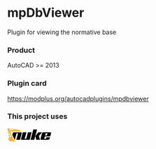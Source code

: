# mpDbViewer
Plugin for viewing the normative base
### Product ###
AutoCAD >= 2013
### Plugin card ###
https://modplus.org/autocadplugins/mpdbviewer
### This project uses

[<img align="left" src="https://raw.githubusercontent.com/ModPlus-Software/Documentation/master/Images/nuke-logo-small.png" />](https://nuke.build/)